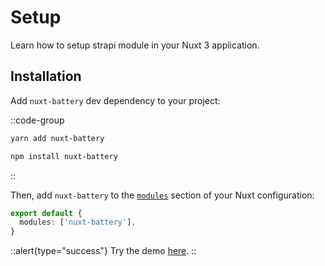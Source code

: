 # Setup

Learn how to setup strapi module in your Nuxt 3 application.

## Installation

Add `nuxt-battery` dev dependency to your project:

::code-group
  ```bash [yarn]
  yarn add nuxt-battery
  ```
  ```bash [npm]
  npm install nuxt-battery
  ```
::

Then, add `nuxt-battery` to the [`modules`](https://nuxt.com/docs/api/configuration/nuxt-config#modules) section of your Nuxt configuration:

```ts [nuxt.config.js|ts]
export default {
  modules: ['nuxt-battery'],
}
```

::alert{type="success"}
Try the demo [here](/demo).
::
